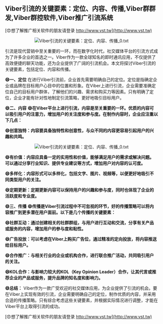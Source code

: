 ## **Viber引流的关键要素：定位、内容、传播,Viber群群发,Viber群控软件,Viber推广引流系统**

[😍想了解推广相关软件的朋友请登录 http://www.vst.tw](http://www.vst.tw)

 <center><img src="https://vst.tw/MP4/tuiguang/png/5.png" alt="Viber引流的关键要素：定位、内容、传播_0.txt"></center>

引流是现代营销中至关重要的一环，而在数字化时代，社交媒体平台的引流方式成为了许多企业的首选之一。Viber作为一款全球知名的即时通讯应用，不仅提供了高效便捷的聊天功能，还为企业提供了广阔的引流机会。本文将探讨Viber引流的关键要素，包括定位、内容和传播。

**😄一、定位**
在进行Viber引流前，企业首先需要明确自己的定位。定位是指确定企业或品牌在目标用户心目中的位置和形象。在Viber上进行引流，企业需要准确定位自己的目标用户群体，了解他们的兴趣、需求和购买力等因素。只有明确了定位，企业才能有针对性地制定引流策略，更好地吸引目标用户。

**😄二、内容**
**😄在Viber平台上进行引流，内容是至关重要的一环。优质的内容可以吸引用户的注意力，增加用户的关注度和参与度。在制作内容时，企业应注重以下几点：**

**😄创意独特：内容要具备独特性和创意性，与众不同的内容更容易引起用户的兴趣和共鸣。**

 <center><img src="https://vst.tw/MP4/tuiguang/png/0.png" alt="Viber引流的关键要素：定位、内容、传播_0.txt"></center>

**😄有价值：内容应具备一定的实用性和价值，能够满足用户的需求或解决问题。可以通过分享行业知识、提供专业建议等方式，增加用户对内容的认可度。**

**😄多样化：内容形式可以多样化，包括文字、图片、视频等，以便更好地吸引不同类型用户的关注。**

**😄定期更新：定期更新内容可以保持用户的兴趣和参与度，同时也体现了企业的活跃度和专业度。**

**😄三、传播**
**😄传播是Viber引流过程中不可忽视的环节，好的传播策略可以将内容推广到更多潜在用户面前。以下是几个传播的关键要素：**

**😄社群互动：通过创建相关的社群群组，与用户进行互动和交流，分享有关产品或服务的内容，增加用户的参与度和粘性。**

**😄广告投放：可以考虑在Viber上购买广告位，通过精准的定向投放，将内容推送给目标用户。**

**😄合作推广：与相关行业的企业或机构合作，进行联合推广活动，共同吸引用户的关注。**

**😄KOL合作：与影响力较大的KOL（Key Opinion Leader）合作，让其代言或推荐企业的产品或服务，提升品牌的知名度和影响力。**

**😄总结：**
Viber作为一款广受欢迎的社交媒体应用，为企业提供了引流的机会。要在Viber上实现有效的引流，企业需要明确自己的定位，制作优质的内容，并采用合适的传播策略。只有综合考虑这些关键要素，并根据实际情况进行调整，才能在Viber平台上取得引流的成功。

[😍想了解推广相关软件的朋友请登录 http://www.vst.tw](http://www.vst.tw)



